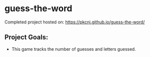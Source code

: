 # guess-the-word
Completed project hosted on: https://pkcnj.github.io/guess-the-word/

## Project Goals:
* This game tracks the number of guesses and letters guessed.
